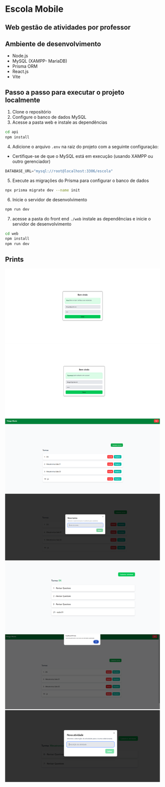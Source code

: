 # Escola Mobile
## Web gestão de atividades por professor

## Ambiente de desenvolvimento
- Node.js
- MySQL (XAMPP- MariaDB)
- Prisma ORM
- React.js
- Vite

## Passo a passo para executar o projeto localmente

1. Clone o repositório
2. Configure o banco de dados MySQL
3. Acesse a pasta web e instale as dependências
```bash
cd api
npm install
```
4. Adicione o arquivo `.env` na raiz do projeto com a seguinte configuração:
- Certifique-se de que o MySQL está em execução (usando XAMPP ou outro gerenciador)

```js
DATABASE_URL="mysql://root@localhost:3306/escola"
```
5. Execute as migrações do Prisma para configurar o banco de dados
```bash
npx prisma migrate dev --name init
```
6. Inicie o servidor de desenvolvimento
```bash
npm run dev
```

7. acesse a pasta do front end `./web` instale as dependências e inicie o servidor de desenvolvimento
```bash
cd web
npm install
npm run dev
```

## Prints
![Screenshot 01](./docs/1.png)
![Screenshot 02](./docs/2.png)
![Screenshot 03](./docs/3.png)
![Screenshot 04](./docs/4.png)
![Screenshot 05](./docs/5.png)
![Screenshot 06](./docs/6.png)
![Screenshot 06](./docs/7.png)





